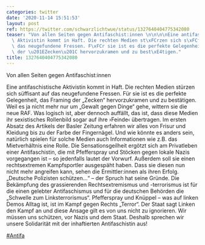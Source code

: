 ```yaml
---
categories: twitter
date: '2020-11-14 15:51:53'
layout: post
ref: https://twitter.com/schwarzlichtwue/status/1327640404775342080
teaser: "Von allen Seiten gegen Antifaschist:innen \n\n\n\nEine antifaschistische\
  \ Aktivistin kommt in Haft. Die rechten Medien st\xFCrzen sich s\xFCffisant auf\
  \ das neugefundene Fressen. F\xFCr sie ist es die perfekte Gelegenheit, das Framing\
  \ der \u201EZecken\u201C hervorzukramen und zu best\xE4tigen."
title: 1327640404775342080
---
```

Von allen Seiten gegen Antifaschist:innen 



Eine antifaschistische Aktivistin kommt in Haft. Die rechten Medien stürzen sich süffisant auf das neugefundene Fressen. Für sie ist es die perfekte Gelegenheit, das Framing der „Zecken“ hervorzukramen und zu bestätigen.
Weil es ja nicht mehr nur um „Gewalt gegen Dinge“ gehe, wittern sie die neue RAF.  Was logisch ist, aber dennoch auffällt, das ist, dass diese Medien ihr sexistisches Rollenbild sogar auf ihre ›Feinde‹ übertragen.
Im ersten Absatz des Artikels der Basler Zeitung erfahren wir alles von Frisur und Kleidung bis zu der Farbe der Fingernägel. Und wie könnte es anders sein, natürlich spielen für solche Medien auch Informationen wie z.B. das Mietverhältnis eine Rolle.
Die Sensationsgeilheit ergötzt sich am Privatleben einer Antifaschistin, die mit Pfefferspray und Stöcken gegen lokale Nazis vorgegangen ist – so jedenfalls lautet der Vorwurf.
Außerdem soll sie einen rechtsextremen Kampfsportler ausgespäht haben. Dass sie diesen nun nicht mehr angreifen kann, sehen die Ermittler:innen als ihren Erfolg. „Deutsche Polizisten schützen…“ – der Spruch hat seine Gründe.
Die Bekämpfung des grassierenden Rechtsextremismus und -terrorismus ist für die einen gelebter Antifaschismus und für die deutschen Behörden die „Schwelle zum Linksterrorismus“. Pfefferspray und Knüppel – was auf linken Demos Alltag ist, ist im Kampf gegen Rechts „Terror“.
Der Staat sagt Linken den Kampf an und diese Ansage gilt es von uns nicht zu ignorieren. Wir müssen uns schützen, vor Nazis und dem Staat. Deshalb sprechen wir unsere Solidarität mit der inhaftierten Antifaschistin aus!



[#Antifa](/t/antifa)